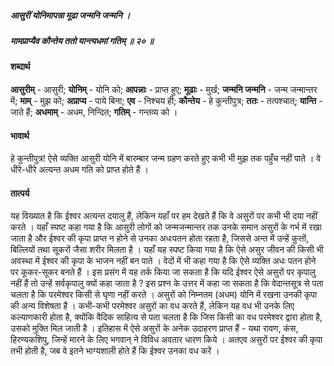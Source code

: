 ##### आसुरीं योनिमापन्ना मूढा जन्मनि जन्मनि ।
##### मामप्राप्यैव कौन्तेय ततो यान्त्यधमां गतिम् ॥ २० ॥

#### शब्दार्थ

**आसुरीम्** - आसुरी; **योनिम्** - योनि को; **आपन्नाः** - प्राप्त हुए; **मूढाः** - मुर्ख; **जन्मनि जन्मनि** - जन्म जन्मान्तर में; **माम्** - मुझ को; **अप्राप्य** - पाये बिना; **एव** - निश्चय ही; **कौन्तेय** - हे कुन्तीपुत्र; **ततः** - तत्पश्चात्; **यान्ति** - जाते हैं; **अधमाम्** - अधम, निन्दित; **गतिम्** - गन्तव्य को ।

#### भावार्थ

हे कुन्तीपुत्र! ऐसे व्यक्ति आसुरी योनि में बारम्बार जन्म ग्रहण करते हुए कभी भी मुझ तक पहुँच नहीं पाते । वे धीरे-धीरे अत्यन्त अधम गति को प्राप्त होते हैं ।

#### तात्पर्य

यह विख्यात है कि ईश्वर अत्यन्त दयालु हैं, लेकिन यहाँ पर हम देखते हैं कि वे असुरों पर कभी भी दया नहीं करते । यहाँ स्पष्ट कहा गया है कि आसुरी लोगों को जन्मजन्मान्तर तक उनके समान असुरों के गर्भ में रखा जाता है और ईश्वर की कृपा प्राप्त न होने से उनका अधःपतन होता रहता है, जिससे अन्त में उन्हें कुत्तों, बिल्लियों तथा सूकरों जैसा शरीर मिलता है । यहाँ यह स्पष्ट किया गया है कि ऐसे असुर जीवन की किसी भी अवस्था में ईश्वर की कृपा के भाजन नहीं बन पाते । वेदों में भी कहा गया है कि ऐसे व्यक्ति अधः पतन होने पर कूकर-सूकर बनते हैं । इस प्रसंग में यह तर्क किया जा सकता है कि यदि ईश्वर ऐसे असुरों पर कृपालु नहीं हैं तो उन्हें सर्वकृपालु क्यों कहा जाता है ? इस प्रश्न के उत्तर में कहा जा सकता है कि वेदान्तसूत्र से पता चलता है कि परमेश्वर किसी से घृणा नहीं करते । असुरों को निम्नतम (अधम) योनि में रखना उनकी कृपा की अन्य विशेषता है । कभी-कभी परमेश्वर असुरों का वध करते हैं, लेकिन यह वध भी उनके लिए कल्याणकारी होता है, क्योंकि वैदिक साहित्य से पता चलता है कि जिस किसी का वध परमेश्वर द्वारा होता है, उसको मुक्ति मिल जाती है । इतिहास में ऐसे असुरों के अनेक उदाहरण प्राप्त हैं - यथा रावण, कंस, हिरण्यकशिपु, जिन्हें मारने के लिए भगवान् ने विविध अवतार धारण किये । अतएव असुरों पर ईश्वर की कृपा तभी होती है, जब वे इतने भाग्यशाली होते हैं कि ईश्वर उनका वध करें ।